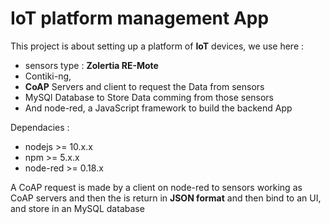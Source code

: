 # IoT platform management App

This project is about setting up a platform of **IoT** devices, we use here :
* sensors type : **Zolertia RE-Mote**
* Contiki-ng,
* **CoAP** Servers and client to request the Data from sensors
* MySQl Database to Store Data comming from those sensors
* And node-red, a JavaScript framework to build the backend App

Dependacies :
* nodejs >= 10.x.x
* npm >= 5.x.x
* node-red >= 0.18.x

A CoAP request is made by a client on node-red to sensors working as CoAP servers and then the is return in **JSON format** and then bind to an UI, and store in an MySQL database